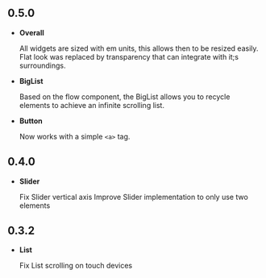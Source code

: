 ## 0.5.0
-  **Overall**

   All widgets are sized with em units, this allows then to be resized easily.
   Flat look was replaced by transparency that can integrate with it;s surroundings.

-  **BigList**

   Based on the flow component, the BigList allows you to recycle elements to achieve an infinite scrolling list.

-  **Button**

   Now works with a simple `<a>` tag.

## 0.4.0

-  **Slider**

   Fix Slider vertical axis
   Improve Slider implementation to only use two elements

## 0.3.2

-  **List**

   Fix List scrolling on touch devices
